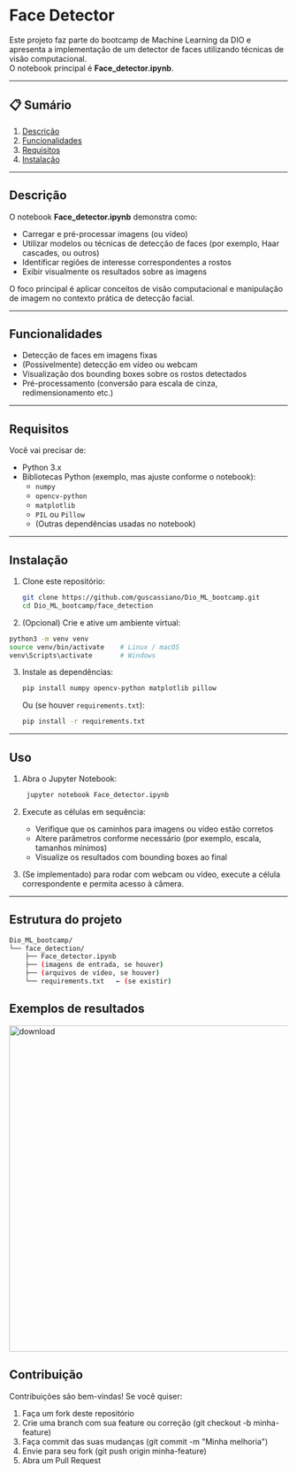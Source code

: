# Face Detector

Este projeto faz parte do bootcamp de Machine Learning da DIO e apresenta a implementação de um detector de faces utilizando técnicas de visão computacional.  
O notebook principal é **Face_detector.ipynb**.

---

## 📋 Sumário

1. [Descrição](#descrição)  
2. [Funcionalidades](#funcionalidades)  
3. [Requisitos](#requisitos)  
4. [Instalação](#instalação)  

---

## Descrição

O notebook **Face_detector.ipynb** demonstra como:

- Carregar e pré-processar imagens (ou vídeo)  
- Utilizar modelos ou técnicas de detecção de faces (por exemplo, Haar cascades, ou outros)  
- Identificar regiões de interesse correspondentes a rostos  
- Exibir visualmente os resultados sobre as imagens  

O foco principal é aplicar conceitos de visão computacional e manipulação de imagem no contexto prática de detecção facial.

---

## Funcionalidades

- Detecção de faces em imagens fixas  
- (Possivelmente) detecção em vídeo ou webcam  
- Visualização dos bounding boxes sobre os rostos detectados  
- Pré-processamento (conversão para escala de cinza, redimensionamento etc.)

---

## Requisitos

Você vai precisar de:

- Python 3.x  
- Bibliotecas Python (exemplo, mas ajuste conforme o notebook):  
  - `numpy`  
  - `opencv-python`  
  - `matplotlib`  
  - `PIL` ou `Pillow`  
  - (Outras dependências usadas no notebook)  

---

## Instalação

1. Clone este repositório:

   ```bash
   git clone https://github.com/guscassiano/Dio_ML_bootcamp.git
   cd Dio_ML_bootcamp/face_detection
   ```
   
2. (Opcional) Crie e ative um ambiente virtual:
   
  ```bash
  python3 -m venv venv
  source venv/bin/activate    # Linux / macOS
  venv\Scripts\activate       # Windows
  ```

3. Instale as dependências:

   ```bash
   pip install numpy opencv-python matplotlib pillow
   ```
   
   Ou (se houver `requirements.txt`):
   
   ```bash
   pip install -r requirements.txt
   ```

---

## Uso

1. Abra o Jupyter Notebook:
   ```bash
    jupyter notebook Face_detector.ipynb
   ```

2. Execute as células em sequência:
   - Verifique que os caminhos para imagens ou vídeo estão corretos
   - Altere parâmetros conforme necessário (por exemplo, escala, tamanhos mínimos)
   - Visualize os resultados com bounding boxes ao final

3. (Se implementado) para rodar com webcam ou vídeo, execute a célula correspondente e permita acesso à câmera.

---

## Estrutura do projeto

  ```bash
  Dio_ML_bootcamp/
  └── face_detection/
      ├── Face_detector.ipynb
      ├── (imagens de entrada, se houver)
      ├── (arquivos de vídeo, se houver)
      └── requirements.txt   ← (se existir)
  ```

## Exemplos de resultados

<img width="1142" height="590" alt="download" src="https://github.com/user-attachments/assets/0da9fd29-8c23-418a-a0e2-2717610c9211" />

## Contribuição

Contribuições são bem-vindas! Se você quiser:
  1. Faça um fork deste repositório
  2. Crie uma branch com sua feature ou correção (git checkout -b minha-feature)
  3. Faça commit das suas mudanças (git commit -m "Minha melhoria")
  4. Envie para seu fork (git push origin minha-feature)
  5. Abra um Pull Request
